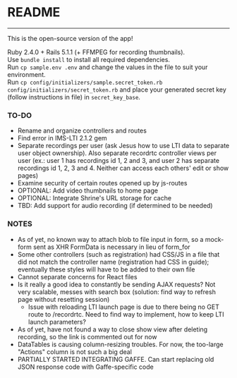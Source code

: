 # README
---

This is the open-source version of the app!



Ruby 2.4.0 + Rails 5.1.1 (+ FFMPEG for recording thumbnails).  
Use `bundle install` to install all required dependencies.  
Run `cp sample.env .env` and change the values in the file to suit your environment.  
Run `cp config/initializers/sample.secret_token.rb config/initializers/secret_token.rb` and place your generated secret key (follow instructions in file) in `secret_key_base`.

### TO-DO
* Rename and organize controllers and routes
* Find error in IMS-LTI 2.1.2 gem
* Separate recordings per user (ask Jesus how to use LTI data to separate user object ownership). Also separate recordrtc controller views per user (ex.: user 1 has recordings id 1, 2 and 3, and user 2 has separate recordings id 1, 2, 3 and 4. Neither can access each others' edit or show pages)
* Examine security of certain routes opened up by js-routes
* OPTIONAL: Add video thumbnails to home page
* OPTIONAL: Integrate Shrine's URL storage for cache
* TBD: Add support for audio recording (if determined to be needed)

### NOTES

* As of yet, no known way to attach blob to file input in form, so a mock-form sent as XHR FormData is necessary in lieu of form_for
* Some other controllers (such as registration) had CSS/JS in a file that did not match the controller name (registration had CSS in guide); eventually these styles will have to be added to their own file
* Cannot separate concerns for React files
* Is it really a good idea to constantly be sending AJAX requests? Not very scalable, messes with search box (solution: find way to refresh page without resetting session)
  * Issue with reloading LTI launch page is due to there being no GET route to /recordrtc. Need to find way to implement, how to keep LTI launch parameters?
* As of yet, have not found a way to close show view after deleting recording, so the link is commented out for now
* DataTables is causing column-resizing troubles. For now, the too-large "Actions" column is not such a big deal
* PARTIALLY STARTED INTEGRATING GAFFE. Can start replacing old JSON response code with Gaffe-specific code